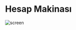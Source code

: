 # Hesap Makinası
![screen](https://user-images.githubusercontent.com/88210437/145838567-6620ba10-21ee-4996-9256-01c570ffc95a.gif)
